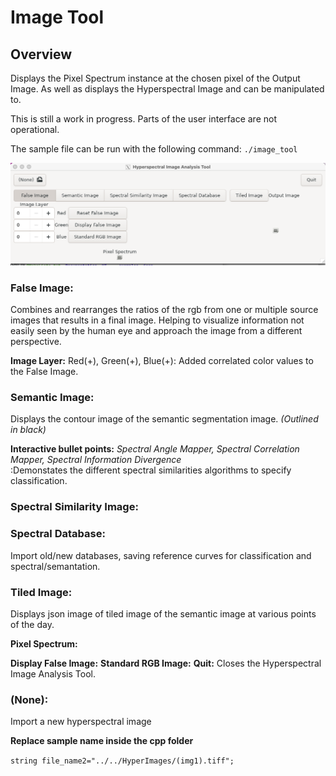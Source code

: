 # Image Tool
## Overview
Displays the Pixel Spectrum instance at the chosen pixel of the Output Image. As well as displays the Hyperspectral Image and can be manipulated to.

This is still a work in progress. Parts of the user interface are not operational. 

The sample file can be run with the following command:
`./image_tool`

<img src = docimages/Startingpage.png>

### False Image:
 Combines and rearranges the ratios of the rgb from one or multiple source images that results in a final image. Helping to visualize information not easily seen by the human eye and approach the image from a different perspective.


**Image Layer:**
	Red(+), Green(+), Blue(+): Added correlated color values to the False Image.


### Semantic Image: 
Displays the contour image of the semantic segmentation image. *(Outlined in black)*

**Interactive bullet points:** *Spectral Angle Mapper, Spectral Correlation Mapper, Spectral Information Divergence*<br />
:Demonstates the different spectral similarities algorithms to specify classification.

### Spectral Similarity Image:

### Spectral Database: 
Import old/new databases, saving reference curves for classification and spectral/semantation.

### Tiled Image: 
Displays json image of tiled image of the semantic image at various points of the day.

**Pixel Spectrum:**

**Display False Image:**
**Standard RGB Image:**
**Quit:** Closes the Hyperspectral Image Analysis Tool.

### (None): 
Import a new hyperspectral image

**Replace sample name inside the cpp folder**

`string file_name2="../../HyperImages/(img1).tiff";`

